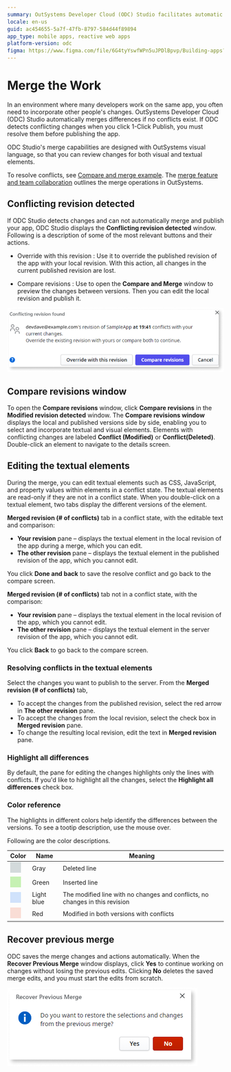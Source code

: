 ```yaml
---
summary: OutSystems Developer Cloud (ODC) Studio facilitates automatic and manual merging of app changes, enhancing collaboration among developers.
locale: en-us
guid: ac454655-5a7f-47fb-8797-584d44f89894
app_type: mobile apps, reactive web apps
platform-version: odc
figma: https://www.figma.com/file/6G4tyYswfWPn5uJPDlBpvp/Building-apps?type=design&node-id=4002%3A173&mode=design&t=upO9mxr7in19rYkC-1
---
```

# Merge the Work

In an environment where many developers work on the same app, you often need to incorporate other people's changes. OutSystems Developer Cloud (ODC) Studio automatically merges differences if no conflicts exist. 
If ODC detects conflicting changes when you click 1-Click Publish, you must resolve them before publishing the app.

ODC Studio's merge capabilities are designed with OutSystems visual language, so that you can review changes for both visual and textual elements.

To resolve conflicts, see [Compare and merge example](merge-example.md). The [merge feature and team collaboration](concepts.md) outlines the merge operations in OutSystems.

## Conflicting revision detected

If ODC Studio detects changes and can not automatically merge and publish your app, ODC Studio displays the **Conflicting revision detected** window. Following is a description of some of the most relevant buttons and their actions.

* Override with this revision
:   Use it to override the published revision of the app with your local revision. With this action, all changes in the current published revision are lost.

* Compare revisions
:  Use to open the **Compare and Merge** window to preview the changes between versions. Then you can edit the local revision and publish it.

![Screenshot of the 'Conflicting revision detected' window in OutSystems Developer Cloud Studio](images/modified-version-detected-odcs.png "Conflicting Revision Detected in ODC Studio")

## Compare revisions window

To open the **Compare revisions** window, click **Compare revisions** in the **Modified revision detected** window. The **Compare revisions window** displays the local and published versions side by side, enabling you to select and incorporate textual and visual elements. Elements with conflicting changes are labeled **Conflict (Modified)** or **Conflict(Deleted)**. Double-click an element to navigate to the details screen.

## Editing the textual elements

During the merge, you can edit textual elements such as CSS, JavaScript, and property values within elements in a conflict state. The textual elements are read-only if they are not in a conflict state. When you double-click on a textual element, two tabs display the different versions of the element.<br/>

**Merged revision (# of conflicts)** tab in a conflict state, with the editable text and comparison:

* **Your revision** pane – displays the textual element in the local revision of the app during a merge, which you can edit.
* **The other revision** pane – displays the textual element in the published revision of the app, which you cannot edit.

You click **Done and back** to save the resolve conflict and go back to the compare screen.

**Merged revision (# of conflicts)** tab not in a conflict state, with the comparison:

* **Your revision** pane – displays the textual element in the local revision of the app, which you cannot edit.
* **The other revision** pane – displays the textual element in the server revision of the app, which you cannot edit.

You click **Back** to go back to the compare screen.

### Resolving conflicts in the textual elements

Select the changes you want to publish to the server. From the **Merged revision (# of conflicts)** tab,

* To accept the changes from the published revision, select the red arrow in **The other revision** pane.
* To accept the changes from the local revision, select the check box in **Merged revision** pane.
* To change the resulting local revision, edit the text in **Merged revision** pane.

### Highlight all differences

By default, the pane for editing the changes highlights only the lines with conflicts. If you'd like to highlight all the changes, select the **Highlight all differences** check box.

### Color reference

The highlights in different colors help identify the differences between the versions. To see a tootip description, use the mouse over.

Following are the color descriptions.

| Color | Name | Meaning |
 --- | --- | --- |
![Color reference indicating a gray highlight for a deleted line in the merge comparison](images/color-modifed-deleted.png "Color Reference for Deleted Line") | Gray | Deleted line
![Color reference indicating a green highlight for an inserted line in the merge comparison](images/color-modifed-added.png "Color Reference for Inserted Line") | Green| Inserted line
![Color reference indicating a light blue highlight for an unchanged line with no conflicts in the merge comparison](images/color-modifed-light.png "Color Reference for Unchanged Line") | Light blue | The modified line with no changes and conflicts, no changes in this revision
![Color reference indicating a red highlight for a line modified in both versions with conflicts in the merge comparison](images/color-modifed-conflict.png "Color Reference for Conflicted Line") | Red | Modified in both versions with conflicts

## Recover previous merge

ODC saves the merge changes and actions automatically. When the **Recover Previous Merge** window displays, click **Yes** to continue working on changes without losing the previous edits. Clicking **No** deletes the saved merge edits, and you must start the edits from scratch.

![Screenshot of the 'Recover Previous Merge' dialog in OutSystems Developer Cloud Studio](images/recover-previous-merge-dialog-odcs.png "Recover Previous Merge Dialog in ODC Studio")
